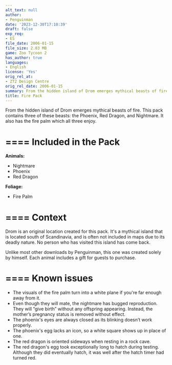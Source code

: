 ```yaml
---
alt_text: null
author:
- Penguinman
date: '2023-12-30T17:10:39'
draft: false
exp_req:
- ES
file_date: 2006-01-15
file_size: 2.83 MB
game: Zoo Tycoon 2
has_author: true
languages:
- English
license: 'Yes'
orig_rel_at:
- ZT2 Design Centre
orig_rel_date: 2006-01-15
summary: From the hidden island of Drom emerges mythical beasts of fire.
title: Fire Pack
---
```

From the hidden island of Drom emerges mythical beasts of fire. This pack contains three of these beasts: the Phoenix, Red Dragon, and Nightmare. It also has the fire palm which all three enjoy.

====
Included in the Pack
====

**Animals:**
- Nightmare
- Phoenix
- Red Dragon

**Foliage:**
- Fire Palm

====
Context
====

Drom is an original location created for this pack. It's a mythical island that is located south of Scandinavia, and is often not included in maps due to its deadly nature. No person who has visited this island has come back.

Unlike most other downloads by Penguinman, this one was created solely by himself. Each animal includes a gift for guests to purchase.

====
Known issues
====

- The visuals of the fire palm turn into a white plane if you're far enough away from it.
- Even though they will mate, the nightmare has bugged reproduction. They will “give birth” without any offspring appearing. Instead, the mother’s pregnancy status is removed without effect.
- The phoenix's eyes are always closed as its blinking doesn’t work properly.
- The phoenix's egg lacks an icon, so a white square shows up in place of one.
- The red dragon is oriented sideways when resting in a rock cave.
- The red dragon's egg took exceptionally long to hatch during testing. Although they did eventually hatch, it was well after the hatch timer had turned red.